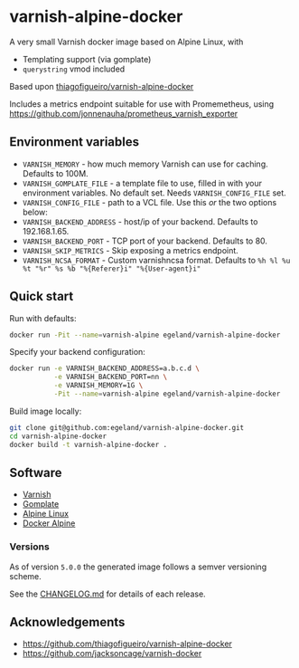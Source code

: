 # varnish-alpine-docker

A very small Varnish docker image based on Alpine Linux, with

*   Templating support (via gomplate)
*   `querystring` vmod included

Based upon [thiagofigueiro/varnish-alpine-docker](https://github.com/thiagofigueiro/varnish-alpine-docker)

Includes a metrics endpoint suitable for use with Promemetheus, using <https://github.com/jonnenauha/prometheus_varnish_exporter>

## Environment variables
*   `VARNISH_MEMORY` - how much memory Varnish can use for caching. Defaults to 100M.
*   `VARNISH_GOMPLATE_FILE` - a template file to use, filled in with your environment variables. No default set. Needs `VARNISH_CONFIG_FILE` set.
*   `VARNISH_CONFIG_FILE` - path to a VCL file. Use this _or_ the two options below:
*   `VARNISH_BACKEND_ADDRESS` - host/ip of your backend.  Defaults to 192.168.1.65.
*   `VARNISH_BACKEND_PORT` - TCP port of your backend.  Defaults to 80.
*   `VARNISH_SKIP_METRICS` - Skip exposing a metrics endpoint.
*   `VARNISH_NCSA_FORMAT` - Custom varnishncsa format. Defaults to `%h %l %u %t "%r" %s %b "%{Referer}i" "%{User-agent}i"`

## Quick start

Run with defaults:

```bash
docker run -Pit --name=varnish-alpine egeland/varnish-alpine-docker
```

Specify your backend configuration:

```bash
docker run -e VARNISH_BACKEND_ADDRESS=a.b.c.d \
           -e VARNISH_BACKEND_PORT=nn \
           -e VARNISH_MEMORY=1G \
           -Pit --name=varnish-alpine egeland/varnish-alpine-docker
```

Build image locally:

```bash
git clone git@github.com:egeland/varnish-alpine-docker.git
cd varnish-alpine-docker
docker build -t varnish-alpine-docker .
```

## Software

*   [Varnish](https://www.varnish-cache.org/)
*   [Gomplate](https://github.com/hairyhenderson/gomplate)
*   [Alpine Linux](https://www.alpinelinux.org/)
*   [Docker Alpine](https://github.com/gliderlabs/docker-alpine)

### Versions

As of version `5.0.0` the generated image follows a semver versioning scheme.

See the [CHANGELOG.md](CHANGELOG.md) for details of each release.

## Acknowledgements
*   <https://github.com/thiagofigueiro/varnish-alpine-docker>
*   <https://github.com/jacksoncage/varnish-docker>
